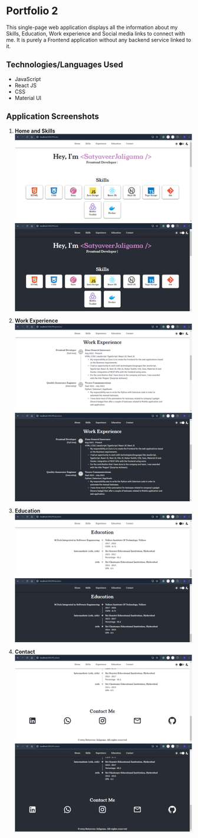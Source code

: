 # Portfolio 2 
This single-page web application displays all the information about my Skills, Education, Work experience and Social media links to connect with me. It is purely a Frontend application without any backend service linked to it.

## Technologies/Languages Used
- JavaScript
- React JS
- CSS
- Material UI

## Application Screenshots
1. **Home and Skills**
![Home and Skills](/src/Assests/readme-file-images/homeAndSkillsLight.png)
![Home and Skills](/src/Assests/readme-file-images/homeAndSkillsDark.png)

2. **Work Experience**
![Work Experience](/src/Assests/readme-file-images/workExperienceLight.png)
![Work Experience](/src/Assests/readme-file-images/workExperienceDark.png)

3. **Education**
![Education](/src/Assests/readme-file-images/educationLight.png)
![Education](/src/Assests/readme-file-images/educationDark.png)

4. **Contact**
![Contact](/src/Assests/readme-file-images/contactLight.png)
![Contact](/src/Assests/readme-file-images/contactDark.png)